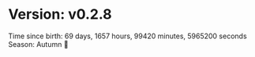# Version: v0.2.8
Time since birth: 69 days, 1657 hours, 99420 minutes, 5965200 seconds
Season: Autumn 🍁
